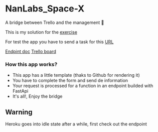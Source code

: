 # NanLabs_Space-X
A bridge between Trello and the management 🚀

This is my solution for the <a href="https://doc.clickup.com/p/h/e12h-16043/f3e54f9ffd37f57">exercise</a>

For test the app you have to send a task for this <a href="https://abelmrobra.github.io/NanLabs_Space-X/">URL</a>

<a href="https://spacexmanager.herokuapp.com/docs">Endpint doc</a>
<a href="https://trello.com/b/96zEZnEx/space-x">Trello board</a>

### How this app works?

- This app has a little template (thaks to Github for rendering it)
- You have to complete the form and send de information
- Your request is processed for a function in an endpoint builded with FastApi
- It's all!, Enjoy the bridge

## Warning
Heroku goes into idle state after a while, first check out the endpoint
